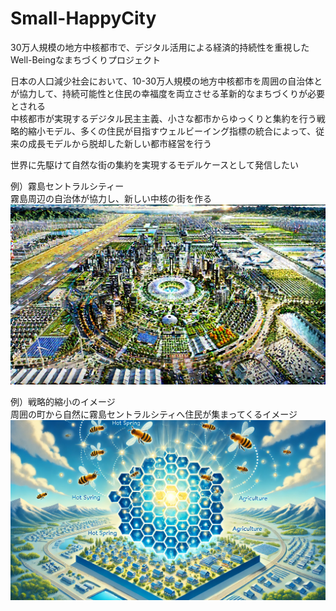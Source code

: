 # Small-HappyCity
30万人規模の地方中核都市で、デジタル活用による経済的持続性を重視したWell-Beingなまちづくりプロジェクト

日本の人口減少社会において、10-30万人規模の地方中核都市を周囲の自治体とが協力して、持続可能性と住民の幸福度を両立させる革新的なまちづくりが必要とされる  
中核都市が実現するデジタル民主主義、小さな都市からゆっくりと集約を行う戦略的縮小モデル、多くの住民が目指すウェルビーイング指標の統合によって、従来の成長モデルから脱却した新しい都市経営を行う

世界に先駆けて自然な街の集約を実現するモデルケースとして発信したい

例）霧島セントラルシティー  
霧島周辺の自治体が協力し、新しい中核の街を作る  
![霧島セントラルシティ](./Picture/KirishimaCentralCity.webp)

例）戦略的縮小のイメージ  
周囲の町から自然に霧島セントラルシティへ住民が集まってくるイメージ
![移住イメージ](./Picture/HoneycombModel.webp)
